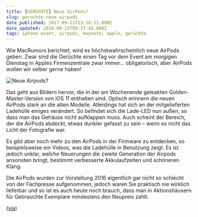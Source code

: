 ```yaml
---
title: [GERÜCHTE] Neue AirPods?
slug: geruchte-neue-airpods
date_published: 2017-09-11T13:16:11.000Z
date_updated: 2018-08-22T09:37:42.000Z
tags: iphone event, airpods, keynote, apple, gerüchte
---
```


Wie MacRumors berichtet, wird es höchstwahrscheinlich neue AirPods geben. Zwar sind die Gerüchte einen Tag vor dem Event am morgigen Dienstag in Apples Firmenzentrale zwar immer... obligatorisch, aber AirPods wollen wir selber gerne haben! 

![Neue Airpods?](__GHOST_URL__/content/images/2017/09/airpods-1-and-2-3f2afcb2288cc423-1.jpg)

Das geht aus Bildern hervor, die in der am Wochenende geleakten Golden-Master-Version von iOS 11 enthalten sind. Optisch erinnern die neuen AirPods stark an die alten Modelle. Allerdings hat sich an der mitgelieferten Ladehülle einiges verändert. So befindet sich die Lade-LED nun außen, so dass man das Gehäuse nicht aufklappen muss. Auch scheint der Bereich, der die AirPods abdeckt, etwas dunkler gefasst zu sein – wenn es nicht das Licht der Fotografie war.

Es gibt aber noch mehr zu den AirPods in der Firmware zu entdecken, so beispielsweise ein Videos, was die Ladehülle in Benutzung zeigt. Es ist jedoch unklar, welche Neuerungen die zweite Generation der Airpods ansonsten bringt, bestimmt verbesserte Akkulaufzeiten und schöneren Klang.

Die AirPods wurden zur Vorstellung 2016 eigentlich gar nicht so schlecht von der Fachpresse aufgenommen, jedoch waren Sie praktisch nie wirklich lieferbar und so ist es auch heute noch brauch, dass man in Aktionshäusern für Gebrauchte Exemplare mindestens den Neupreis zahlt.

([via](https://www.heise.de/mac-and-i/meldung/iOS-11-GM-Leak-Neue-AirPods-und-Apple-TV-Version-zeigen-sich-3826273.html))
